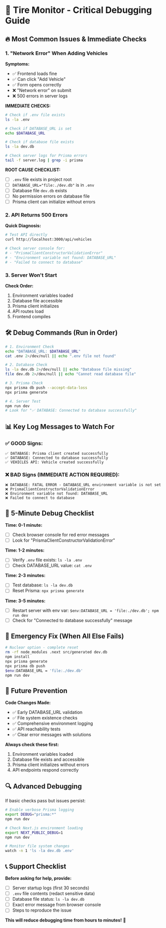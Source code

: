 # 🚨 Tire Monitor - Critical Debugging Guide

## 🔥 Most Common Issues & Immediate Checks

### 1. **"Network Error" When Adding Vehicles**
**Symptoms:**
- ✅ Frontend loads fine
- ✅ Can click "Add Vehicle"
- ✅ Form opens correctly
- ❌ "Network error" on submit
- ❌ 500 errors in server logs

**IMMEDIATE CHECKS:**
```bash
# Check if .env file exists
ls -la .env

# Check if DATABASE_URL is set
echo $DATABASE_URL

# Check if database file exists
ls -la dev.db

# Check server logs for Prisma errors
tail -f server.log | grep -i prisma
```

**ROOT CAUSE CHECKLIST:**
- [ ] `.env` file exists in project root
- [ ] `DATABASE_URL="file:./dev.db"` is in `.env`
- [ ] Database file `dev.db` exists
- [ ] No permission errors on database file
- [ ] Prisma client can initialize without errors

### 2. **API Returns 500 Errors**
**Quick Diagnosis:**
```bash
# Test API directly
curl http://localhost:3000/api/vehicles

# Check server console for:
# - "PrismaClientConstructorValidationError"
# - "Environment variable not found: DATABASE_URL"
# - "Failed to connect to database"
```

### 3. **Server Won't Start**
**Check Order:**
1. Environment variables loaded
2. Database file accessible
3. Prisma client initializes
4. API routes load
5. Frontend compiles

## 🛠️ Debug Commands (Run in Order)

```bash
# 1. Environment Check
echo "DATABASE_URL: $DATABASE_URL"
cat .env 2>/dev/null || echo ".env file not found"

# 2. Database Check
ls -la dev.db 2>/dev/null || echo "Database file missing"
file dev.db 2>/dev/null || echo "Cannot read database file"

# 3. Prisma Check
npx prisma db push --accept-data-loss
npx prisma generate

# 4. Server Test
npm run dev
# Look for "✅ DATABASE: Connected to database successfully"
```

## 📊 Key Log Messages to Watch For

### ✅ GOOD Signs:
```
✅ DATABASE: Prisma client created successfully
✅ DATABASE: Connected to database successfully
✅ VEHICLES API: Vehicle created successfully
```

### ❌ BAD Signs (IMMEDIATE ACTION REQUIRED):
```
❌ DATABASE: FATAL ERROR - DATABASE_URL environment variable is not set
❌ PrismaClientConstructorValidationError
❌ Environment variable not found: DATABASE_URL
❌ Failed to connect to database
```

## 🎯 5-Minute Debug Checklist

**Time: 0-1 minute:**
- [ ] Check browser console for red error messages
- [ ] Look for "PrismaClientConstructorValidationError"

**Time: 1-2 minutes:**
- [ ] Verify `.env` file exists: `ls -la .env`
- [ ] Check DATABASE_URL value: `cat .env`

**Time: 2-3 minutes:**
- [ ] Test database: `ls -la dev.db`
- [ ] Reset Prisma: `npx prisma generate`

**Time: 3-5 minutes:**
- [ ] Restart server with env var: `$env:DATABASE_URL = 'file:./dev.db'; npm run dev`
- [ ] Check for "Connected to database successfully" message

## 🚨 Emergency Fix (When All Else Fails)

```bash
# Nuclear option - complete reset
rm -rf node_modules .next src/generated dev.db
npm install
npx prisma generate
npx prisma db push
$env:DATABASE_URL = 'file:./dev.db'
npm run dev
```

## 📝 Future Prevention

**Code Changes Made:**
- ✅ Early DATABASE_URL validation
- ✅ File system existence checks
- ✅ Comprehensive environment logging
- ✅ API reachability tests
- ✅ Clear error messages with solutions

**Always check these first:**
1. Environment variables loaded
2. Database file exists and accessible
3. Prisma client initializes without errors
4. API endpoints respond correctly

## 🔍 Advanced Debugging

If basic checks pass but issues persist:

```bash
# Enable verbose Prisma logging
export DEBUG="prisma:*"
npm run dev

# Check Next.js environment loading
export NEXT_PUBLIC_DEBUG=1
npm run dev

# Monitor file system changes
watch -n 1 'ls -la dev.db .env'
```

## 📞 Support Checklist

**Before asking for help, provide:**
- [ ] Server startup logs (first 30 seconds)
- [ ] `.env` file contents (redact sensitive data)
- [ ] Database file status: `ls -la dev.db`
- [ ] Exact error message from browser console
- [ ] Steps to reproduce the issue

**This will reduce debugging time from hours to minutes!** 🎯
